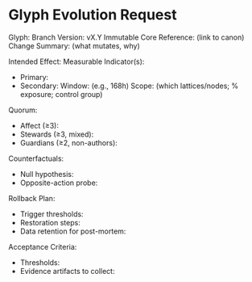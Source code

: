 # Glyph Evolution Request

Glyph: 
Branch Version: vX.Y
Immutable Core Reference: (link to canon)
Change Summary: (what mutates, why)

Intended Effect:
Measurable Indicator(s):
- Primary:
- Secondary:
Window: (e.g., 168h)
Scope: (which lattices/nodes; % exposure; control group)

Quorum:
- Affect (≥3): 
- Stewards (≥3, mixed): 
- Guardians (≥2, non-authors):

Counterfactuals:
- Null hypothesis:
- Opposite-action probe:

Rollback Plan:
- Trigger thresholds:
- Restoration steps:
- Data retention for post-mortem:

Acceptance Criteria:
- Thresholds:
- Evidence artifacts to collect:
